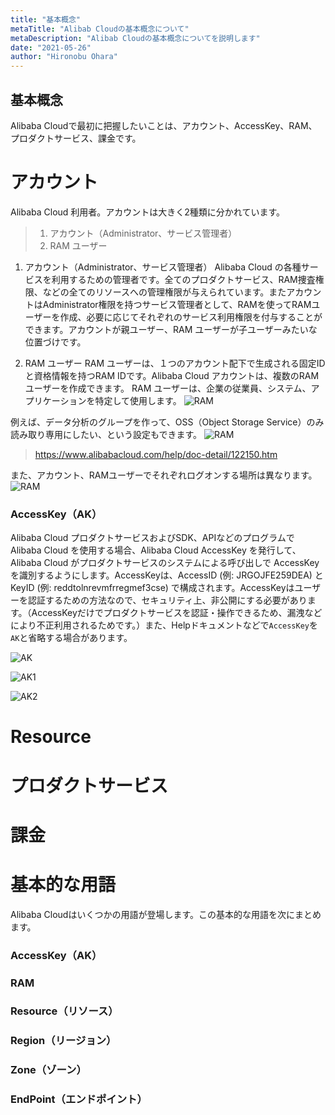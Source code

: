 ```yaml
---
title: "基本概念"
metaTitle: "Alibab Cloudの基本概念について"
metaDescription: "Alibab Cloudの基本概念についてを説明します"
date: "2021-05-26"
author: "Hironobu Ohara"
---
```




## 基本概念

Alibaba Cloudで最初に把握したいことは、アカウント、AccessKey、RAM、プロダクトサービス、課金です。


# アカウント
Alibaba Cloud 利用者。アカウントは大きく2種類に分かれています。

> 1. アカウント（Administrator、サービス管理者）
> 2. RAM ユーザー

1. アカウント（Administrator、サービス管理者）
Alibaba Cloud の各種サービスを利用するための管理者です。全てのプロダクトサービス、RAM捜査権限、などの全てのリソースへの管理権限が与えられています。またアカウントはAdministrator権限を持つサービス管理者として、RAMを使ってRAMユーザーを作成、必要に応じてそれぞれのサービス利用権限を付与することができます。アカウントが親ユーザー、RAM ユーザーが子ユーザーみたいな位置づけです。

2. RAM ユーザー
RAM ユーザーは、１つのアカウント配下で生成される固定IDと資格情報を持つRAM IDです。Alibaba Cloud アカウントは、複数のRAM ユーザーを作成できます。
RAM ユーザーは、企業の従業員、システム、アプリケーションを特定して使用します。
![RAM](https://raw.githubusercontent.com/ohiro18/technical.site/master/content/advisory/images/1.3.2.png "RAM")

例えば、データ分析のグループを作って、OSS（Object Storage Service）のみ読み取り専用にしたい、という設定もできます。
![RAM](https://raw.githubusercontent.com/ohiro18/technical.site/master/content/advisory/images/1.3.3.png "RAM")
> https://www.alibabacloud.com/help/doc-detail/122150.htm

また、アカウント、RAMユーザーでそれぞれログオンする場所は異なります。
![RAM](https://raw.githubusercontent.com/ohiro18/technical.site/master/content/advisory/images/1.3.1.png "RAM")


### AccessKey（AK）
Alibaba Cloud プロダクトサービスおよびSDK、APIなどのプログラムで Alibaba Cloud を使用する場合、Alibaba Cloud AccessKey を発行して、Alibaba Cloud がプロダクトサービスのシステムによる呼び出しで AccessKey を識別するようにします。AccessKeyは、AccessID (例: JRGOJFE259DEA) とKeyID (例: reddtolnrevmfrregmef3cse) で構成されます。AccessKeyはユーザーを認証するための方法なので、セキュリティ上、非公開にする必要があります。（AccessKeyだけでプロダクトサービスを認証・操作できるため、漏洩などにより不正利用されるためです。）また、Helpドキュメントなどで`AccessKey`を`AK`と省略する場合があります。


![AK](https://raw.githubusercontent.com/ohiro18/technical.site/master/content/advisory/images/1.2.1.png "AK")

![AK1](https://raw.githubusercontent.com/ohiro18/technical.site/master/content/advisory/images/1.2.2.png "AK1")

![AK2](https://raw.githubusercontent.com/ohiro18/technical.site/master/content/advisory/images/1.2.3.png "AK2")


# Resource
>



# プロダクトサービス
>


# 課金
>



# 基本的な用語

Alibaba Cloudはいくつかの用語が登場します。この基本的な用語を次にまとめます。


### AccessKey（AK）

### RAM

### Resource（リソース）

### Region（リージョン）

### Zone（ゾーン）

### EndPoint（エンドポイント）



